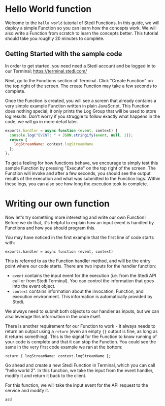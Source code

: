 # Hello World function

Welcome to the `hello world` tutorial of Stedi Functions. In this guide, we will deploy a simple Function so you can learn how the concepts work. We will also write a Function from scratch to learn the concepts better. This tutorial should take you roughly 20 minutes to complete. 

## Getting Started with the sample code

In order to get started, you need need a Stedi account and be logged in to our Terminal; https://terminal.stedi.com/

Next, go to the Functions section of Terminal. Click "Create Function" on the top right of the screen. The create Function may take a few seconds to complete.

<screenshot-create-function>

Once the Function is created, you will see a screen that already contains a very simple example Function written in plain JavaScript. This Function does nothing special, it only prints the Log Group that will be used to store log results. Don't worry if you struggle to follow exactly what happens in the code, we will go in more detail later. 

```js
exports.handler = async function (event, context) {
  console.log("EVENT: " + JSON.stringify(event, null, 2));
  return {
    logStreamName: context.logStreamName
  };
};
```

<screenshot-sample-code>

To get a feeling for how functions behave, we  encourage to simply test this sample Function by pressing "Execute" on the top right of the screen. The Function will invoke and after a few seconds, you should see the output results of the execution and what was submitted to the Function logs. Within these logs, you can also see how long the execution took to complete. 

<screenshot-execute-hello-world>

# Writing our own function

Now let's try something more interesting and write our own Function! Before we do that, it's helpful to explain how an input event is handled by Functions and how you should program this. 

You may have noticed in the first example that the first line of code starts with: 

```exports.handler = async function (event, context)```

This is referred to as the Function handler method, and will be the entry point where our code starts. There are two inputs for the handler function:

- `event` contains the input event for the execution (i.e. from the Stedi API call or from Stedi Terminal). You can control the information that goes into the event object. 
- `context` contains information about the invocation, Function, and execution environment. This information is automatically provided by Stedi.

We always need to submit both objects to our handler as inputs, but we can also leverage this information in the code itself.  

There is another requirement for our Function to work - it always needs to return an output using a `return` (even an empty `{}` output is fine, as long as it returns something). This is the signal for the Function to know running of your code is complete and that it can stop the Function. You could see the same in the very first code example we ran at the bottom:

`return {
    logStreamName: context.logStreamName
  };`

Go ahead and create a new Stedi Function in Terminal, which you can call "hello world 2". In this function, we take the input from the event handler, modify it and return it back to the client.

For this function, we will take the input event for the API request to the service and modify it. 

```js
asd
```